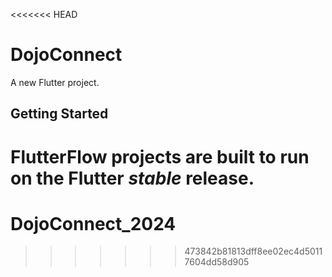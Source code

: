 <<<<<<< HEAD
# DojoConnect

A new Flutter project.

## Getting Started

FlutterFlow projects are built to run on the Flutter _stable_ release.
=======
# DojoConnect_2024
>>>>>>> 473842b81813dff8ee02ec4d50117604dd58d905
